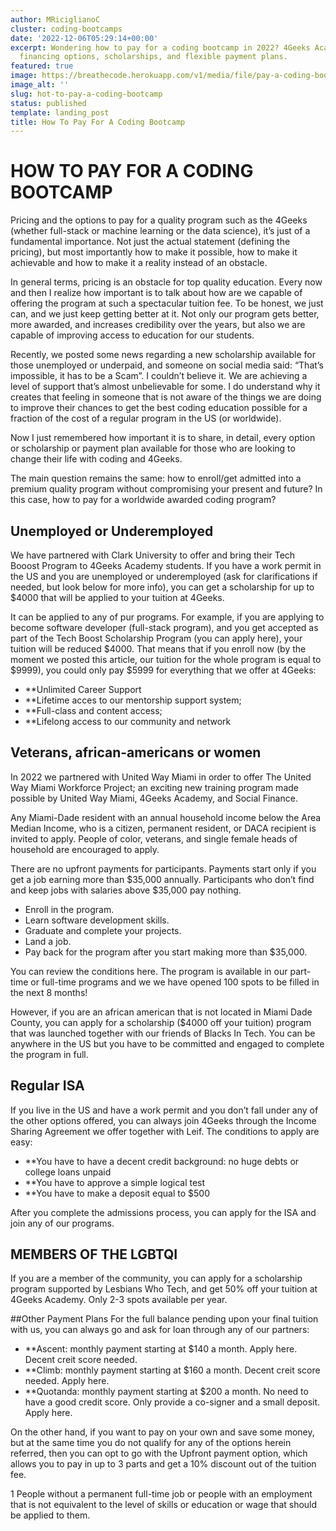 ```yaml
---
author: MRiciglianoC
cluster: coding-bootcamps
date: '2022-12-06T05:29:14+00:00'
excerpt: Wondering how to pay for a coding bootcamp in 2022? 4Geeks Academy explores
  financing options, scholarships, and flexible payment plans.
featured: true
image: https://breathecode.herokuapp.com/v1/media/file/pay-a-coding-bootcamp-png?
image_alt: ''
slug: hot-to-pay-a-coding-bootcamp
status: published
template: landing_post
title: How To Pay For A Coding Bootcamp
---
```

# HOW TO PAY FOR A CODING BOOTCAMP

Pricing and the options to pay for a quality program such as the 4Geeks (whether full-stack or machine learning or the data science), it’s just of a fundamental importance. Not just the actual statement (defining the pricing), but most importantly how to make it possible, how to make it achievable and how to make it a reality instead of an obstacle. 

In general terms, pricing is an obstacle for top quality education. Every now and then I realize how important is to talk about how are we capable of offering the program at such a spectacular tuition fee. To be honest, we just can, and we just keep getting better at it. Not only our program gets better, more awarded, and increases credibility over the years, but also we are capable of improving access to education for our students. 

Recently, we posted some news regarding a new scholarship available for those unemployed or underpaid, and someone on social media said: “That’s impossible, it has to be a Scam”. I couldn’t believe it. We are achieving a level of support that’s almost unbelievable for some.  I do understand why it creates that feeling in someone that is not aware of the things we are doing to improve their chances to get the best coding education possible for a fraction of the cost of a regular program in the US (or worldwide).

Now I just remembered how important it is to share, in detail, every option or scholarship or payment plan available for those who are looking to change their life with coding and 4Geeks. 

The main question remains the same: how to enroll/get admitted into a premium quality program without compromising your present and future? In this case, how to pay for a worldwide awarded coding program?

## Unemployed or Underemployed 
We have partnered with Clark University to offer and bring their Tech Booost Program to 4Geeks Academy students. If you have a work permit in the US and you are unemployed or underemployed (ask for clarifications if needed, but look below for more info), you can get a scholarship for up to $4000 that will be applied to your tuition at 4Geeks. 

It can be applied to any of pur programs. For example, if you are applying to become software developer (full-stack program), and you get accepted as part of the Tech Boost Scholarship Program (you can apply here), your tuition will be reduced $4000. That means that if you enroll now (by the moment we posted this article, our tuition for the whole program is equal to $9999), you could only pay $5999 for everything that we offer at 4Geeks:

*  **Unlimited Career Support
*  **Lifetime acces to our mentorship support system;
*  **Full-class and content access;
*  **Lifelong access to our community and network

## Veterans, african-americans or women 

In 2022 we partnered with United Way Miami in order to offer The  United Way Miami Workforce Project; an exciting new training program made possible by United Way Miami, 4Geeks Academy, and Social Finance.

Any Miami-Dade resident with an annual household income below the Area Median Income, who is a citizen, permanent resident, or DACA recipient is invited to apply. People of color, veterans, and single female heads of household are encouraged to apply.

There are no upfront payments for participants. Payments start only if you get a job earning more than $35,000 annually. Participants who don’t find and keep jobs with salaries above $35,000 pay nothing.

 - Enroll in the program.
 - Learn software development skills.
 - Graduate and complete your projects.
 - Land a job.
 - Pay back for the program after you start making more than $35,000.

You can review the conditions here. The program is available in our part-time or full-time programs and we we have opened 100 spots to be filled in the next 8 months!

However, if you are an african american that is not located in Miami Dade County, you can apply for a scholarship ($4000 off your tuition) program that was launched together with our friends of Blacks In Tech. You can be anywhere in the US but you have to be committed and engaged to complete the program in full.

## Regular ISA 

If you live in the US and have a work permit and you don’t fall under any of the other options offered, you can always join 4Geeks through the Income Sharing Agreement we offer together with Leif. The conditions to apply are easy:

*  **You have to have a decent credit background: no huge debts or college loans unpaid
*  **You have to approve a simple logical test
*  **You have to make a deposit equal to $500

After you complete the admissions process, you can apply for the ISA and join any of our programs. 

## MEMBERS OF THE LGBTQI
If you are a member of the community, you can apply for a scholarship program supported by Lesbians Who Tech, and get 50% off your tuition at 4Geeks Academy. 
Only 2-3 spots available per year.

##Other Payment Plans
For the full balance pending upon your final tuition with us, you can always go and ask for loan through any of our partners:

*  **Ascent: monthly payment starting at $140 a month. Apply here. Decent creit score needed. 
*  **Climb: monthly payment starting at $160 a month. Decent creit score needed. Apply here.
*  **Quotanda: monthly payment starting at $200 a month. No need to have a good credit score. Only provide a co-signer and a small deposit.  Apply here.

On the other hand, if you want to pay on your own and save some money, but at the same time you do not qualify for any of the options herein referred, then you can opt to go with the Upfront payment option, which allows you to pay in up to 3 parts and get a 10% discount out of the tuition fee. 



1 People without a permanent full-time job or people with an employment that is not equivalent to the level of skills or education or wage that should be applied to them.